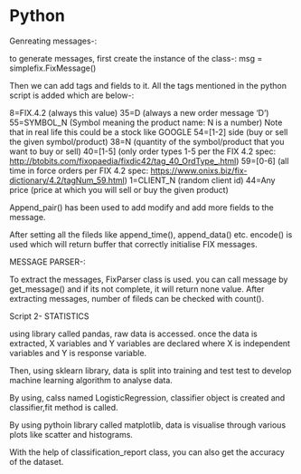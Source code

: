 # Python
Genreating messages-:

to generate messages, first create the instance of the class-:
msg = simplefix.FixMessage()

Then we can add tags and fields to it. All the tags mentioned in the python script is added which are below-:

8=FIX.4.2 (always this value)
35=D (always a new order message ‘D’)
55=SYMBOL_N (Symbol meaning the product name: N is a number) Note that in real life this could be a stock like GOOGLE
54=[1-2] side (buy or sell the given symbol/product)
38=N (quantity of the symbol/product that you want to buy or sell)
40=[1-5] (only order types 1-5 per the FIX 4.2 spec: http://btobits.com/fixopaedia/fixdic42/tag_40_OrdType_.html)
59=[0-6] (all time in force orders per FIX 4.2 spec: https://www.onixs.biz/fix-dictionary/4.2/tagNum_59.html)
1=CLIENT_N (random client id)
44=Any price (price at which you will sell or buy the given product)

Append_pair() has been used to add modify and add more fields to the message. 

After setting all the fileds like append_time(), append_data() etc. encode() is used which will return buffer that correctly initialise FIX messages.





MESSAGE PARSER-: 

To extract the messages, FixParser class is used. you can call message by get_message() and if its not complete, it will return none value.
After extracting messages, number of fileds can be checked with count().



Script 2- STATISTICS

using library called pandas, raw data is accessed. once the data is extracted, X variables and Y variables are declared where X is independent variables and Y is response variable. 

Then, using sklearn library, data is split into training and test test to develop machine learning algorithm to analyse data.

By using, calss named LogisticRegression, classifier object is created and classifier,fit method is called.

By using pythoin library called matplotlib, data is visualise through various plots like scatter and histograms.

With the help of classification_report class, you can also get the accuracy of the dataset.
